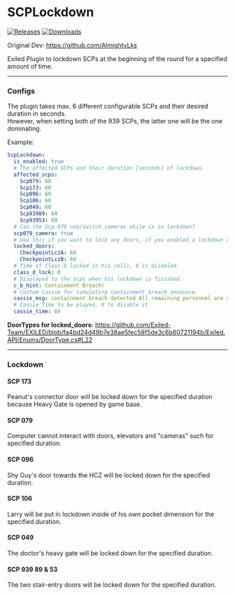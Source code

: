 # SCPLockdown

<a href="https://github.com/Raul125/SCPLockdown/releases"><img src="https://img.shields.io/github/v/release/Raul125/SCPLockdown?include_prereleases&label=Release" alt="Releases"></a>
<a href="https://github.com/Raul125/SCPLockdown/releases"><img src="https://img.shields.io/github/downloads/Raul125/SCPLockdown/total?label=Downloads" alt="Downloads"></a>

Original Dev: https://github.com/AlmightyLks

Exiled Plugin to lockdown SCPs at the beginning of the round for a specified amount of time.<br>

---
### Configs

The plugin takes max. 6 different configurable SCPs and their desired duration in seconds.  
However, when setting both of the 939 SCPs, the latter one will be the one dominating.  

Example:  

```yaml
ScpLockdown:
  is_enabled: true
  # The affected SCPs and their duration [seconds] of lockdown.
  affected_scps:
    Scp079: 60
    Scp173: 60
    Scp096: 60
    Scp106: 60
    Scp049: 60
    Scp93989: 60
    Scp93953: 60
  # Can the Scp-079 use/switch cameras while is in lockdown?
  scp079_camera: true
  # Use this if you want to lock any doors, if you enabled a lockdown of an scp in AffectedScps cfg you don't need to enable their doors lockdown here.
  locked_doors:
    CheckpointLczA: 60
    CheckpointLczB: 60
  # Time of Class-D locked in his cells, 0 is disabled
  class_d_lock: 0
  # Displayed to the scps when his lockdown is finished.
  c_b_hint: Containment Breach!
  # Custom Cassie for simulating containment breach announce.
  cassie_msg: containment breach detected All remaining personnel are advised to proceed with standard evacuation protocols
  # Cassie Time to be played, 0 to disable it
  cassie_time: 60
```

**DoorTypes for locked_doors:** https://github.com/Exiled-Team/EXILED/blob/fa4bd24d49b7e38ae5fec58f5de3c6b60721194b/Exiled.API/Enums/DoorType.cs#L22

---
### Lockdown

#### SCP 173
Peanut's connector door will be locked down for the specified duration because Heavy Gate is opened by game base.  

#### SCP 079
Computer cannot interact with doors, elevators and "cameras" such for specified duration.

#### SCP 096
Shy Guy's door towards the HCZ will be locked down for the specified duration.  

#### SCP 106
Larry will be put in lockdown inside of his own pocket dimension for the specified duration.  

#### SCP 049
The doctor's heavy gate will be locked down for the specified duration.  

#### SCP 939 89 & 53
The two stair-entry doors will be locked down for the specified duration.  
